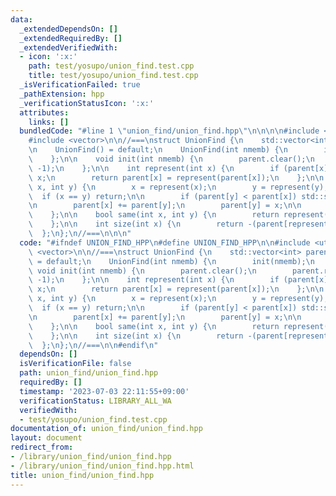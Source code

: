 ```yaml
---
data:
  _extendedDependsOn: []
  _extendedRequiredBy: []
  _extendedVerifiedWith:
  - icon: ':x:'
    path: test/yosupo/union_find.test.cpp
    title: test/yosupo/union_find.test.cpp
  _isVerificationFailed: true
  _pathExtension: hpp
  _verificationStatusIcon: ':x:'
  attributes:
    links: []
  bundledCode: "#line 1 \"union_find/union_find.hpp\"\n\n\n\n#include <utility>\n\
    #include <vector>\n\n//===\nstruct UnionFind {\n    std::vector<int> parent;\n\
    \n    UnionFind() = default;\n    UnionFind(int nmemb) {\n        init(nmemb);\n\
    \    };\n\n    void init(int nmemb) {\n        parent.clear();\n        parent.resize(nmemb,\
    \ -1);\n    };\n\n    int represent(int x) {\n        if (parent[x] < 0) return\
    \ x;\n        return parent[x] = represent(parent[x]);\n    };\n\n    void unite(int\
    \ x, int y) {\n        x = represent(x);\n        y = represent(y);\n\n      \
    \  if (x == y) return;\n\n        if (parent[y] < parent[x]) std::swap(x, y);\n\
    \n        parent[x] += parent[y];\n        parent[y] = x;\n\n        return;\n\
    \    };\n\n    bool same(int x, int y) {\n        return represent(x) == represent(y);\n\
    \    };\n\n    int size(int x) {\n        return -(parent[represent(x)]);\n  \
    \  };\n};\n//===\n\n\n"
  code: "#ifndef UNION_FIND_HPP\n#define UNION_FIND_HPP\n\n#include <utility>\n#include\
    \ <vector>\n\n//===\nstruct UnionFind {\n    std::vector<int> parent;\n\n    UnionFind()\
    \ = default;\n    UnionFind(int nmemb) {\n        init(nmemb);\n    };\n\n   \
    \ void init(int nmemb) {\n        parent.clear();\n        parent.resize(nmemb,\
    \ -1);\n    };\n\n    int represent(int x) {\n        if (parent[x] < 0) return\
    \ x;\n        return parent[x] = represent(parent[x]);\n    };\n\n    void unite(int\
    \ x, int y) {\n        x = represent(x);\n        y = represent(y);\n\n      \
    \  if (x == y) return;\n\n        if (parent[y] < parent[x]) std::swap(x, y);\n\
    \n        parent[x] += parent[y];\n        parent[y] = x;\n\n        return;\n\
    \    };\n\n    bool same(int x, int y) {\n        return represent(x) == represent(y);\n\
    \    };\n\n    int size(int x) {\n        return -(parent[represent(x)]);\n  \
    \  };\n};\n//===\n\n#endif\n"
  dependsOn: []
  isVerificationFile: false
  path: union_find/union_find.hpp
  requiredBy: []
  timestamp: '2023-07-03 22:11:55+09:00'
  verificationStatus: LIBRARY_ALL_WA
  verifiedWith:
  - test/yosupo/union_find.test.cpp
documentation_of: union_find/union_find.hpp
layout: document
redirect_from:
- /library/union_find/union_find.hpp
- /library/union_find/union_find.hpp.html
title: union_find/union_find.hpp
---
```

